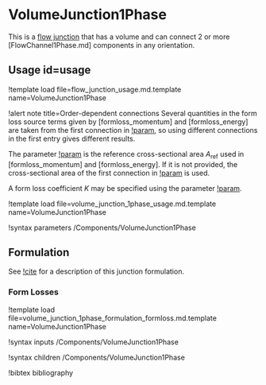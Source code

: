 # VolumeJunction1Phase

This is a [flow junction](component_groups/flow_junction.md) that has a volume
and can connect 2 or more [FlowChannel1Phase.md] components in any orientation.

## Usage id=usage

!template load file=flow_junction_usage.md.template name=VolumeJunction1Phase

!alert note title=Order-dependent connections
Several quantities in the form loss source terms given by [formloss_momentum] and [formloss_energy]
are taken from the first connection in [!param](/Components/VolumeJunction1Phase/connections),
so using different connections in the first entry gives different results.

The parameter [!param](/Components/VolumeJunction1Phase/A_ref) is the reference
cross-sectional area $A_\text{ref}$ used in [formloss_momentum] and [formloss_energy]. If it is
not provided, the cross-sectional area of the first connection in
[!param](/Components/VolumeJunction1Phase/connections) is used.

A form loss coefficient $K$ may be specified using the parameter
[!param](/Components/VolumeJunction1Phase/K).

!template load file=volume_junction_1phase_usage.md.template name=VolumeJunction1Phase

!syntax parameters /Components/VolumeJunction1Phase

## Formulation

See [!cite](relap7theory) for a description of this junction formulation.

### Form Losses

!template load file=volume_junction_1phase_formulation_formloss.md.template name=VolumeJunction1Phase

!syntax inputs /Components/VolumeJunction1Phase

!syntax children /Components/VolumeJunction1Phase

!bibtex bibliography
